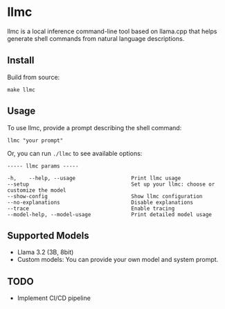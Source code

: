 llmc
====

llmc is a local inference command-line tool based on llama.cpp that helps generate shell commands from natural language descriptions.

Install
-------

Build from source:

    make llmc

Usage
-----

To use llmc, provide a prompt describing the shell command:

    llmc "your prompt"

Or, you can run `./llmc` to see available options:

    ----- llmc params -----

    -h,    --help, --usage                  Print llmc usage
    --setup                                 Set up your llmc: choose or customize the model
    --show-config                           Show llmc configuration
    --no-explanations                       Disable explanations
    --trace                                 Enable tracing
    --model-help, --model-usage             Print detailed model usage

Supported Models
----------------

- Llama 3.2 (3B, 8bit)
- Custom models: You can provide your own model and system prompt.

TODO
----

- Implement CI/CD pipeline
